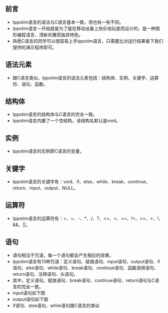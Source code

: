 ## 前言
* Ippotim语言的语法与C语言基本一致，但也有一些不同。
* Ippotim语言一开始就是为了能在移动设备上快乐地玩耍而设计的，是一种图形编程语言，清新优雅而独具特色。
* 熟悉C语言的同学可以很容易上手Ippotim语言，只需要比对运行结果看下我们提供的演示程序即可。
## 语法元素
* 跟C语言类似，Ippotim语言的语法元素包括：结构体、实例、关键字、运算符、语句、函数。
## 结构体
* Ippotim语言的结构体与C语言的完全一致。
* Ippotim语言内置了一个空结构，该结构名默认是void。
## 实例
* Ippotim语言的实例即C语言的变量。
## 关键字
* Ippotim语言的关键字有：void、if、else、while、break、continue、return、input、output、NULL。
## 运算符
* Ippotim语言的运算符有：=、+、-、*、/、?、<=、<、==、!=、>=、>、!、&&、||。
## 语句
* 语句相当于咒语，每一个语句都会产生相应的效果。
* Ippotim语言有13种咒语：定义语句、赋值语句、input语句、output语句、if语句、else语句、while语句、break语句、continue语句、函数调用语句、return语句、注释语句、头语句。
* 其中，定义语句、赋值语句、break语句、continue语句、return语句与C语言的完全一致。
* input语句如下图
* output语句如下图
* if语句、else语句、while语句跟C语言的类似